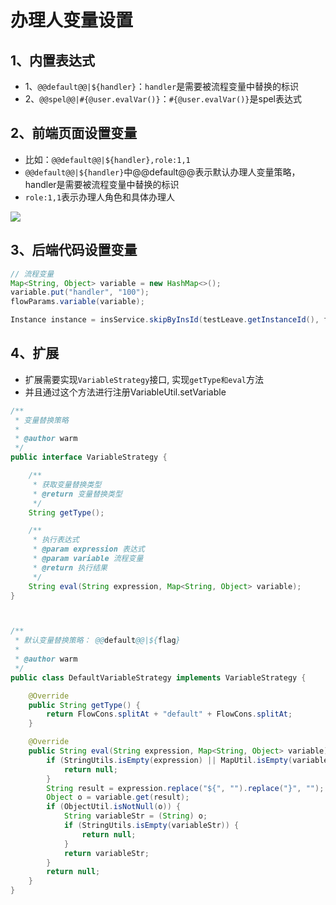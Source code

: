 # 办理人变量设置

## 1、内置表达式
- 1、`@@default@@|${handler}`：`handler`是需要被流程变量中替换的标识
- 2、`@@spel@@|#{@user.evalVar()}`：`#{@user.evalVar()}`是spel表达式

## 2、前端页面设置变量
- 比如：`@@default@@|${handler},role:1,1`
- `@@default@@|${handler}`中@@default@@表示默认办理人变量策略，handler是需要被流程变量中替换的标识
- `role:1,1`表示办理人角色和具体办理人


<img src="https://foruda.gitee.com/images/1726853154599353388/9855305f_2218307.png">



## 3、后端代码设置变量
```java
// 流程变量
Map<String, Object> variable = new HashMap<>();
variable.put("handler", "100");
flowParams.variable(variable);

Instance instance = insService.skipByInsId(testLeave.getInstanceId(), flowParams);
```

## 4、扩展

- 扩展需要实现`VariableStrategy`接口, 实现`getType和eval`方法
- 并且通过这个方法进行注册VariableUtil.setVariable

```java
/**
 * 变量替换策略
 *
 * @author warm
 */
public interface VariableStrategy {

    /**
     * 获取变量替换类型
     * @return 变量替换类型
     */
    String getType();

    /**
     * 执行表达式
     * @param expression 表达式
     * @param variable 流程变量
     * @return 执行结果
     */
    String eval(String expression, Map<String, Object> variable);
}



/**
 * 默认变量替换策略： @@default@@|${flag}
 *
 * @author warm
 */
public class DefaultVariableStrategy implements VariableStrategy {

    @Override
    public String getType() {
        return FlowCons.splitAt + "default" + FlowCons.splitAt;
    }

    @Override
    public String eval(String expression, Map<String, Object> variable) {
        if (StringUtils.isEmpty(expression) || MapUtil.isEmpty(variable)) {
            return null;
        }
        String result = expression.replace("${", "").replace("}", "");
        Object o = variable.get(result);
        if (ObjectUtil.isNotNull(o)) {
            String variableStr = (String) o;
            if (StringUtils.isEmpty(variableStr)) {
                return null;
            }
            return variableStr;
        }
        return null;
    }
}
```
